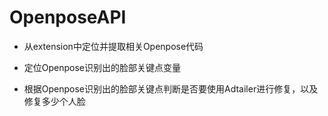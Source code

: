 # OpenposeAPI

- 从extension中定位并提取相关Openpose代码

- 定位Openpose识别出的脸部关键点变量

- 根据Openpose识别出的脸部关键点判断是否要使用Adtailer进行修复，以及修复多少个人脸
